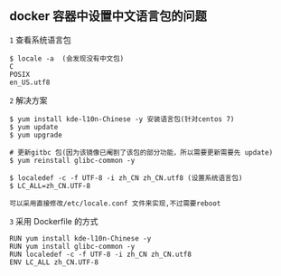 ## docker 容器中设置中文语言包的问题

  `1` 查看系统语言包

    $ locale -a  (会发现没有中文包)
    C
    POSIX
    en_US.utf8

  `2` 解决方案

    $ yum install kde-l10n-Chinese -y 安装语言包(针对centos 7)
    $ yum update
    $ yum upgrade
    
    # 更新gitbc 包(因为该镜像已阉割了该包的部分功能，所以需要更新需要先 update)
    $ yum reinstall glibc-common -y 
    
    $ localedef -c -f UTF-8 -i zh_CN zh_CN.utf8 (设置系统语言包)
    $ LC_ALL=zh_CN.UTF-8

    可以采用直接修改/etc/locale.conf 文件来实现,不过需要reboot
    
  `3` 采用 Dockerfile 的方式
 
    RUN yum install kde-l10n-Chinese -y
    RUN yum install glibc-common -y
    RUN localedef -c -f UTF-8 -i zh_CN zh_CN.utf8
    ENV LC_ALL zh_CN.UTF-8
